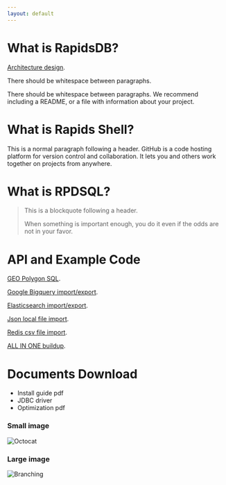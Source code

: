 ```yaml
---
layout: default
---
```


# What is RapidsDB?

[Architecture design](./geo_sql.html).

There should be whitespace between paragraphs.

There should be whitespace between paragraphs. We recommend including a README, or a file with information about your project.

# What is Rapids Shell?

This is a normal paragraph following a header. GitHub is a code hosting platform for version control and collaboration. It lets you and others work together on projects from anywhere.

# What is RPDSQL?

> This is a blockquote following a header.
>
> When something is important enough, you do it even if the odds are not in your favor.

# API and Example Code

[GEO Polygon SQL](./geo_sql.html).

[Google Bigquery import/export](./geo_sql.html).

[Elasticsearch import/export](./geo_sql.html).

[Json local file import](./geo_sql.html).

[Redis csv file import](./geo_sql.html).

[ALL IN ONE buildup](./geo_sql.html).

# Documents Download

*   Install guide pdf
*   JDBC driver
*   Optimization pdf

### Small image

![Octocat](https://github.githubassets.com/images/icons/emoji/octocat.png)

### Large image

![Branching](https://guides.github.com/activities/hello-world/branching.png)


